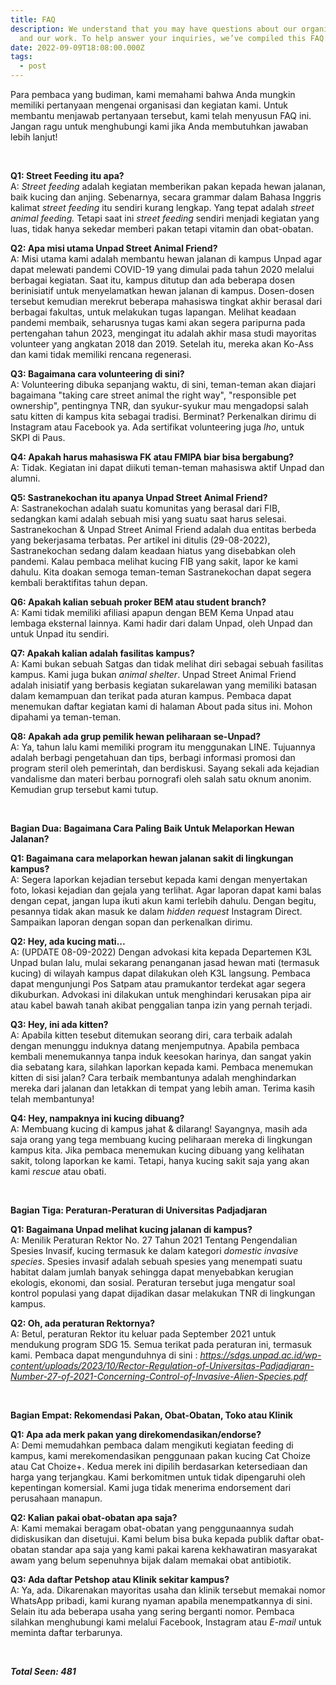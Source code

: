 ```yaml
---
title: FAQ
description: We understand that you may have questions about our organization
  and our work. To help answer your inquiries, we’ve compiled this FAQ.
date: 2022-09-09T18:08:00.000Z
tags:
  - post
---
```

Para pembaca yang budiman, kami memahami bahwa Anda mungkin memiliki pertanyaan mengenai organisasi dan kegiatan kami. Untuk membantu menjawab pertanyaan tersebut, kami telah menyusun FAQ ini. Jangan ragu untuk menghubungi kami jika Anda membutuhkan jawaban lebih lanjut!

<br>

**Q1: Street Feeding itu apa?**\
A:  *Street feeding* adalah kegiatan memberikan pakan kepada hewan jalanan, baik kucing dan anjing. Sebenarnya, secara grammar dalam Bahasa Inggris kalimat *street feeding* itu sendiri kurang lengkap. Yang tepat adalah *street animal feeding.* Tetapi saat ini *street feeding* sendiri menjadi kegiatan yang luas, tidak hanya sekedar memberi pakan tetapi vitamin dan obat-obatan.

**Q2: Apa misi utama Unpad Street Animal Friend?**\
A:  Misi utama kami adalah membantu hewan jalanan di kampus Unpad agar dapat melewati pandemi COVID-19 yang dimulai pada tahun 2020 melalui berbagai kegiatan. Saat itu, kampus ditutup dan ada beberapa dosen berinisiatif untuk menyelamatkan hewan jalanan di kampus. Dosen-dosen tersebut kemudian merekrut beberapa mahasiswa tingkat akhir berasal dari berbagai fakultas, untuk melakukan tugas lapangan. Melihat keadaan pandemi membaik, seharusnya tugas kami akan segera paripurna pada pertengahan tahun 2023, mengingat itu adalah akhir masa studi mayoritas volunteer yang angkatan 2018 dan 2019. Setelah itu, mereka akan Ko-Ass dan kami tidak memiliki rencana regenerasi.

**Q3: Bagaimana cara volunteering di sini?**\
A:  Volunteering dibuka sepanjang waktu, di sini, teman-teman akan diajari bagaimana "taking care street animal the right way", "responsible pet ownership", pentingnya TNR, dan syukur-syukur mau mengadopsi salah satu kitten di kampus kita sebagai tradisi. Berminat? Perkenalkan dirimu di Instagram atau Facebook ya. Ada sertifikat volunteering juga *lho*, untuk SKPI di Paus.

**Q4: Apakah harus mahasiswa FK atau FMIPA biar bisa bergabung?**\
A:  Tidak. Kegiatan ini dapat diikuti teman-teman mahasiswa aktif Unpad dan alumni.

**Q5: Sastranekochan itu apanya Unpad Street Animal Friend?**\
A:  Sastranekochan adalah suatu komunitas yang berasal dari FIB, sedangkan kami adalah sebuah misi yang suatu saat harus selesai. Sastranekochan & Unpad Street Animal Friend adalah dua entitas berbeda yang bekerjasama terbatas. Per artikel ini ditulis (29-08-2022), Sastranekochan sedang dalam keadaan hiatus yang disebabkan oleh pandemi. Kalau pembaca melihat kucing FIB yang sakit, lapor ke kami dahulu. Kita doakan semoga teman-teman Sastranekochan dapat segera kembali beraktifitas tahun depan.

**Q6: Apakah kalian sebuah proker BEM atau student branch?**\
A:  Kami tidak memiliki afiliasi apapun dengan BEM Kema Unpad atau lembaga eksternal lainnya. Kami hadir dari dalam Unpad, oleh Unpad dan untuk Unpad itu sendiri.

**Q7: Apakah kalian adalah fasilitas kampus?**\
A:  Kami bukan sebuah Satgas dan tidak melihat diri sebagai sebuah fasilitas kampus.  Kami juga bukan *animal shelter*. Unpad Street Animal Friend adalah inisiatif yang berbasis kegiatan sukarelawan yang memiliki batasan dalam kemampuan dan terikat pada aturan kampus. Pembaca dapat menemukan daftar kegiatan kami di halaman About pada situs ini. Mohon dipahami ya teman-teman.

**Q8: Apakah ada grup pemilik hewan peliharaan se-Unpad?**\
A:  Ya, tahun lalu kami memiliki program itu menggunakan LINE. Tujuannya adalah berbagi pengetahuan dan tips, berbagi informasi promosi dan program steril oleh pemerintah, dan berdiskusi. Sayang sekali ada kejadian vandalisme dan materi berbau pornografi oleh salah satu oknum anonim. Kemudian grup tersebut kami tutup.

<br>

**Bagian Dua: Bagaimana Cara Paling Baik Untuk Melaporkan Hewan Jalanan?**

**Q1: Bagaimana cara melaporkan hewan jalanan sakit di lingkungan kampus?**\
A:  Segera laporkan kejadian tersebut kepada kami dengan menyertakan foto, lokasi kejadian dan gejala yang terlihat. Agar laporan dapat kami balas dengan cepat, jangan lupa ikuti akun kami terlebih dahulu. Dengan begitu, pesannya tidak akan masuk ke dalam *hidden request* Instagram Direct. Sampaikan laporan dengan sopan dan perkenalkan dirimu.

**Q2: Hey, ada kucing mati...**\
A:  (UPDATE 08-09-2022) Dengan advokasi kita kepada Departemen K3L Unpad bulan lalu, mulai sekarang penanganan jasad hewan mati (termasuk kucing) di wilayah kampus dapat dilakukan oleh K3L langsung. Pembaca dapat mengunjungi Pos Satpam atau pramukantor terdekat agar segera dikuburkan. Advokasi ini dilakukan untuk menghindari kerusakan pipa air atau kabel bawah tanah akibat penggalian  tanpa izin yang pernah terjadi.

**Q3: Hey, ini ada kitten?**\
A:  Apabila kitten tesebut ditemukan seorang diri, cara terbaik adalah dengan menunggu induknya datang menjemputnya. Apabila pembaca kembali menemukannya tanpa induk keesokan harinya, dan sangat yakin dia sebatang kara, silahkan laporkan kepada kami. Pembaca menemukan kitten di sisi jalan? Cara terbaik membantunya adalah menghindarkan mereka dari jalanan dan letakkan di tempat yang lebih aman. Terima kasih telah membantunya!

**Q4: Hey, nampaknya ini kucing dibuang?**\
A:  Membuang kucing di kampus jahat & dilarang! Sayangnya, masih ada saja orang yang tega membuang kucing peliharaan mereka di lingkungan kampus kita. Jika pembaca menemukan kucing dibuang yang kelihatan sakit, tolong laporkan ke kami. Tetapi, hanya kucing sakit saja yang akan kami *rescue* atau obati.

<br>

**Bagian Tiga: Peraturan-Peraturan di Universitas Padjadjaran**

**Q1: Bagaimana Unpad melihat kucing jalanan di kampus?**\
A:  Menilik Peraturan Rektor No. 27 Tahun 2021 Tentang Pengendalian Spesies Invasif, kucing termasuk ke dalam kategori *domestic invasive species*. Spesies invasif adalah sebuah spesies yang menempati suatu habitat dalam jumlah banyak sehingga dapat menyebabkan kerugian ekologis, ekonomi, dan sosial. Peraturan tersebut juga mengatur soal kontrol populasi yang dapat dijadikan dasar melakukan TNR di lingkungan kampus.

**Q2: Oh, ada peraturan Rektornya?**\
A: Betul, peraturan Rektor itu keluar pada September 2021 untuk mendukung program SDG 15. Semua terikat pada peraturan ini, termasuk kami. Pembaca dapat mengunduhnya di sini : *<https://sdgs.unpad.ac.id/wp-content/uploads/2023/10/Rector-Regulation-of-Universitas-Padjadjaran-Number-27-of-2021-Concerning-Control-of-Invasive-Alien-Species.pdf>*

<br>

**Bagian Empat: Rekomendasi Pakan, Obat-Obatan, Toko atau Klinik**

**Q1: Apa ada merk pakan yang direkomendasikan/endorse?**\
A:  Demi memudahkan pembaca dalam mengikuti kegiatan feeding di kampus, kami merekomendasikan penggunaan pakan kucing Cat Choize atau Cat Choize+. Kedua merek ini dipilih berdasarkan ketersediaan dan harga yang terjangkau. Kami berkomitmen untuk tidak dipengaruhi oleh kepentingan komersial. Kami juga tidak menerima endorsement dari perusahaan manapun.

**Q2: Kalian pakai obat-obatan apa saja?**\
A:  Kami memakai beragam obat-obatan yang penggunaannya sudah didiskusikan dan disetujui. Kami belum bisa buka kepada publik daftar obat-obatan standar apa saja yang kami pakai karena kekhawatiran masyarakat awam yang belum sepenuhnya bijak dalam memakai obat antibiotik.

**Q3: Ada daftar Petshop atau Klinik sekitar kampus?**\
A:  Ya, ada. Dikarenakan mayoritas usaha dan klinik tersebut memakai nomor WhatsApp pribadi, kami kurang nyaman apabila menempatkannya di sini. Selain itu ada beberapa usaha yang sering berganti nomor. Pembaca silahkan menghubungi kami melalui Facebook, Instagram atau *E-mail* untuk meminta daftar terbarunya.

<br>

***Total Seen: 481***
